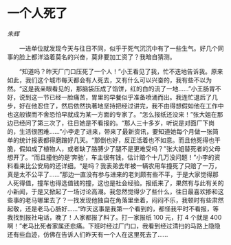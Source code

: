 # 一个人死了

*朱辉*

　　一进单位就发现今天与往日不同，似乎于死气沉沉中有了一些生气。好几个同事的脸上都洋溢着莫名的兴奋，莫非要加工资了？我暗自猜测。

　　“知道吗？昨天厂门口压死了一个人！”小王看见了我，忙不迭地告诉我。原来如此，我们这个城市每天都会有人死去，又有什么可以兴奋的，我有些不以为然。“这是我亲眼看见的，那脑袋压成了馅饼，红的白的流了一地……”小王肠胃不好，说到这一节已经一脸痛苦，胃里的早餐似乎准备喷涌而出。我连忙退后了几步，好在他忍住了，然后依然执著地坚持把经过讲完，我不由得想假如他在工作中也这般锲而不舍恐怕早就成为某一方面的专家了。“怎么报纸还没来！”张大姐在那边已经问了第三次了，往日她是不看报的。“那人三十多岁，听说是对面厂下岗的，生活很困难……”小李走了进来，带来了最新资讯，要知道她每个月做一张简单的统计报表都得磨蹭好几天。“那倒也好，反正活着也不如意。而且他死得也干脆，假如成了植物人，或者缺了胳膊少了腿不是更难受吗？”张大姐替死者的父母想开了。“而且撞他的是‘奔驰’，车主很有钱，估计赔个十几万没问题！”小李的资料看来比公安局的还详细。“是吗？我表弟去年被一辆农用车撞死了只赔了一万，真是太不公平了……”那边一直没有参与进来的老刘颇有些不平，于是大家觉得那人死得值，撞车也得选值钱的撞，这也是社会经验。报纸来了，果然有与此有关的小新闻，于是又掀起了一场讨论高潮。我忽然觉得少了些什么，往日最喜欢掺和这些事的老马哪里去了？一找发现他独自在角落里坐着，闷闷不乐，我顿时有些肃然起敬，还是老马心肠好……“昨天这事是我第一个看到的，都怪我平时不看报，等我找到报社电话，晚了！人家都报了料了。打一家报纸 100 元，打 4 个就是 400 啊！”老马比死者家属还悲痛。下班时经过厂门口，我看到经过清扫的马路上隐隐还有些血迹，仿佛在告诉人们昨天有一个人在这里死去了……
